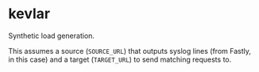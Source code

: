 # kevlar

Synthetic load generation.

This assumes a source (`SOURCE_URL`) that outputs syslog lines (from Fastly, in
this case) and a target (`TARGET_URL`) to send matching requests to.
